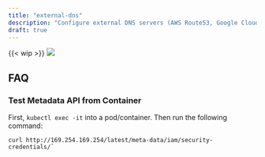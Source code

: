 ```yaml
---
title: "external-dns"
description: "Configure external DNS servers (AWS Route53, Google CloudDNS and others) for Kubernetes Ingresses and Services"
draft: true
---
```

{{< wip >}}
![](/assets/61e5a81-external-dns.png)

## FAQ

### Test Metadata API from Container

First, `kubectl exec -it` into a pod/container. Then run the following command:

```
curl http://169.254.169.254/latest/meta-data/iam/security-credentials/`
```
